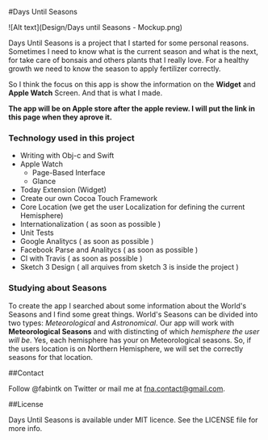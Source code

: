 #Days Until Seasons

![Alt text](Design/Days until Seasons - Mockup.png)

Days Until Seasons is a project that I started for some personal reasons.
Sometimes I need to know what is the current season and what is the next, for take care of bonsais and others plants that I really love. For a healthy growth we need to know the season to apply fertilizer correctly.

So I think the focus on this app is show the information on the **Widget** and **Apple Watch** Screen. And that is what I made.

**The app will be on Apple store after the apple review. I will put the link in this page when they aprove it.**

### Technology used in this project

* Writing with Obj-c and Swift
*	Apple Watch
	*	Page-Based Interface
	*	Glance
*	Today Extension (Widget)
*	Create our own Cocoa Touch Framework
*	Core Location (we get the user Localization for defining the current Hemisphere)
*	Internationalization ( as soon as possible )
*	Unit Tests
*	Google Analitycs ( as soon as possible )
*	Facebook Parse and Analitycs ( as soon as possible )
*	CI with Travis ( as soon as possible )
*	Sketch 3 Design ( all arquives from sketch 3 is inside the project )

### Studying about Seasons

To create the app I searched about some information about the World's Seasons and I find some great things.
World's Seasons can be divided into two types: *Meteorological* and *Astronomical*.
Our app will work with **Meteorological Seasons** and with distincting of which *hemisphere the user will be*. Yes, each hemisphere has your on Meteorological seasons. So, if the users location is on Northern Hemisphere, we will set the correctly seasons for that location.

##Contact

Follow @fabintk on Twitter or mail me at fna.contact@gmail.com.

##License

Days Until Seasons is available under MIT licence. See the LICENSE file for more info.
